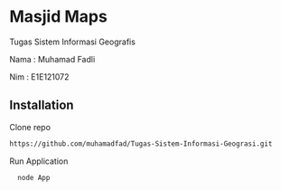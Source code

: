 
# Masjid Maps

Tugas Sistem Informasi Geografis


Nama : Muhamad Fadli

Nim :  E1E121072



## Installation

Clone repo


```bash
https://github.com/muhamadfad/Tugas-Sistem-Informasi-Geograsi.git
```
Run Application
```bash
  node App
```
    